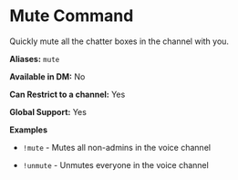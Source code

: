 # Mute Command

Quickly mute all the chatter boxes in the channel with you.

**Aliases:** `mute`

**Available in DM:** No

**Can Restrict to a channel:** Yes

**Global Support:** Yes

**Examples**

* `!mute` -  Mutes all non-admins in the voice channel

* `!unmute` -  Unmutes everyone in the voice channel
